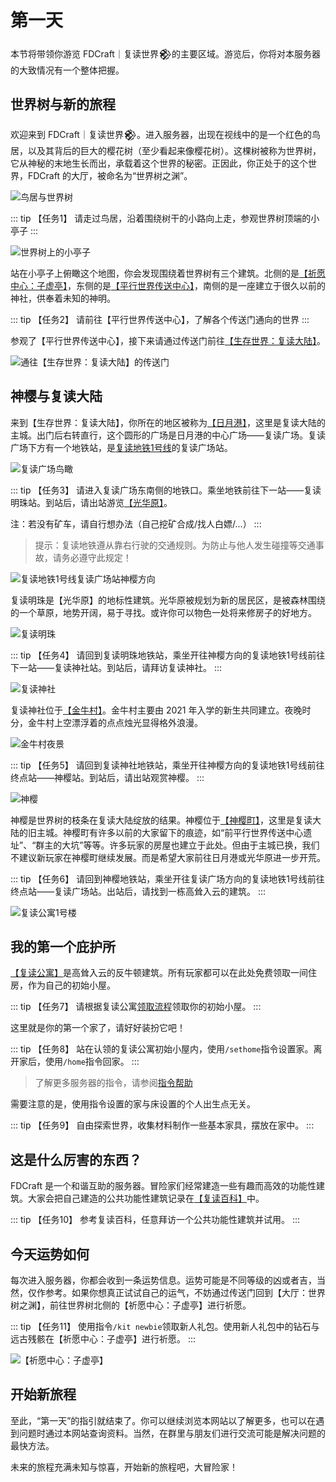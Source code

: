 # 第一天

本节将带领你游览 FDCraft｜复读世界𒆙的主要区域。游览后，你将对本服务器的大致情况有一个整体把握。

## 世界树与新的旅程

欢迎来到 FDCraft｜复读世界𒆙。进入服务器，出现在视线中的是一个红色的鸟居，以及其背后的巨大的樱花树（至少看起来像樱花树）。这棵树被称为世界树，它从神秘的末地生长而出，承载着这个世界的秘密。正因此，你正处于的这个世界，FDCraft 的大厅，被命名为“世界树之渊”。

![鸟居与世界树](/img_old/E95C9820C18E7B59FACF620B53B10E98.webp)

::: tip 【任务1】
请走过鸟居，沿着围绕树干的小路向上走，参观世界树顶端的小亭子
:::

![世界树上的小亭子](/img_old/9B7D07E3DE478535C6191687C96467FD.webp)

站在小亭子上俯瞰这个地图，你会发现围绕着世界树有三个建筑。北侧的是[【祈愿中心：子虚亭】](/guide/functional-buildings#祈愿中心：子虚亭)，东侧的是[【平行世界传送中心】](/guide/functional-buildings#平行世界传送中心)，南侧的是一座建立于很久以前的神社，供奉着未知的神明。

::: tip 【任务2】
请前往【平行世界传送中心】，了解各个传送门通向的世界
:::

参观了【平行世界传送中心】，接下来请通过传送门前往[【生存世界：复读大陆】](/guide/regions#【生存世界：复读大陆】)。

![通往【生存世界：复读大陆】的传送门](/img_old/361A93D277D3CE3483550298416ADEB1.webp)

## 神樱与复读大陆

来到【生存世界：复读大陆】，你所在的地区被称为[【日月港】](/guide/regions#新主城：日月港)，这里是复读大陆的主城。出门后右转直行，这个圆形的广场是日月港的中心广场——复读广场。复读广场下方有一个地铁站，是[复读地铁1号线](/guide/railways#复读地铁1号线)的复读广场站。

![复读广场鸟瞰](/img_old/51E660F9E4BE01DFEC8B47721C982936.webp)

::: tip 【任务3】
请进入复读广场东南侧的地铁口。乘坐地铁前往下一站——复读明珠站。到站后，请出站游览[【光华原】](/guide/regions#新居民区：光华原)。

注：若没有矿车，请自行想办法（自己挖矿合成/找人白嫖/...）
:::

> 提示：复读地铁遵从靠右行驶的交通规则。为防止与他人发生碰撞等交通事故，请务必遵守此规定！

![复读地铁1号线复读广场站神樱方向](/img_old/7329553DD333537A874EC3FB48DB1BF3.webp)

复读明珠是【光华原】的地标性建筑。光华原被规划为新的居民区，是被森林围绕的一个草原，地势开阔，易于寻找。或许你可以物色一处将来修房子的好地方。

![复读明珠](/img_old/822814DB27C04E18BDDB58B42838A2AB.webp)

::: tip 【任务4】
请回到复读明珠地铁站，乘坐开往神樱方向的复读地铁1号线前往下一站——复读神社站。到站后，请拜访复读神社。
:::

![复读神社](/img_old/E56991FFFC3F52BD9F240FF689446EE6.webp)

复读神社位于[【金牛村】](/guide/regions#2021新生村：金牛村)。金牛村主要由 2021 年入学的新生共同建立。夜晚时分，金牛村上空漂浮着的点点烛光显得格外浪漫。

![金牛村夜景](/img_old/83E82AD1BB4213AC403CBB393AC8A0EC.webp)

::: tip 【任务5】
请回到复读神社地铁站，乘坐开往神樱方向的复读地铁1号线前往终点站——神樱站。到站后，请出站观赏神樱。
:::

![神樱](/img_old/38187030BC2F1971DF457DA3AF77064D.webp)

神樱是世界树的枝条在复读大陆绽放的结果。神樱位于[【神樱町】](/guide/regions#旧主城：神樱町)，这里是复读大陆的旧主城。神樱町有许多以前的大家留下的痕迹，如“前平行世界传送中心遗址”、“群主的大坑”等等。许多玩家的房屋也建立于此处。但由于主城已换，我们不建议新玩家在神樱町继续发展。而是希望大家前往日月港或光华原进一步开荒。

::: tip 【任务6】
请回到神樱地铁站，乘坐开往复读广场方向的复读地铁1号线前往终点站——复读广场站。出站后，请找到一栋高耸入云的建筑。
:::

![复读公寓1号楼](/img_old/FC0B8E43C1F979162FD4E756CEA4678E.webp)

## 我的第一个庇护所

[【复读公寓】](/guide/functional-buildings#复读公寓)是高耸入云的反牛顿建筑。所有玩家都可以在此处免费领取一间住房，作为自己的初始小屋。

::: tip 【任务7】
请根据复读公寓[领取流程](/guide/functional-buildings#领取流程)领取你的初始小屋。
:::

这里就是你的第一个家了，请好好装扮它吧！

::: tip 【任务8】
站在认领的复读公寓初始小屋内，使用`/sethome`指令设置家。离开家后，使用`/home`指令回家。
:::

> 了解更多服务器的指令，请参阅[指令帮助](/guide/commands)

需要注意的是，使用指令设置的家与床设置的个人出生点无关。

::: tip 【任务9】
自由探索世界，收集材料制作一些基本家具，摆放在家中。
:::

## 这是什么厉害的东西？

FDCraft 是一个和谐互助的服务器。冒险家们经常建造一些有趣而高效的功能性建筑。大家会把自己建造的公共功能性建筑记录在[【复读百科】](https://docs.qq.com/doc/DR2Voam1PQU5iYkh2)中。

::: tip 【任务10】
参考复读百科，任意拜访一个公共功能性建筑并试用。
:::

## 今天运势如何

每次进入服务器，你都会收到一条运势信息。运势可能是不同等级的凶或者吉，当然，仅作参考。如果你想真正试试自己的运气，不妨通过传送门回到【大厅：世界树之渊】，前往世界树北侧的【祈愿中心：子虚亭】进行祈愿。

::: tip 【任务11】
使用指令`/kit newbie`领取新人礼包。使用新人礼包中的钻石与远古残骸在【祈愿中心：子虚亭】进行祈愿。
:::

![【祈愿中心：子虚亭】](/img_old/ED3236B5117A914F5EF3C1FC38F52A22.webp)

## 开始新旅程

至此，“第一天”的指引就结束了。你可以继续浏览本网站以了解更多，也可以在遇到问题时通过本网站查询资料。当然，在群里与朋友们进行交流可能是解决问题的最快方法。

未来的旅程充满未知与惊喜，开始新的旅程吧，大冒险家！
